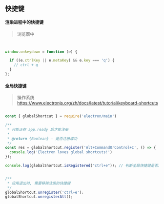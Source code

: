 ## 快捷键

#### 渲染进程中的快捷键

> 浏览器中

```js


window.onkeydown = function (e) {

  if ((e.ctrlKey || e.metaKey) && e.key === 'q') {
    // ctrl + q
  }
};


```

#### 全局快捷键

> 操作系统 \
> https://www.electronjs.org/zh/docs/latest/tutorial/keyboard-shortcuts

```js

const { globalShortcut } = require('electron/main')

/**
 * 只能正在 app.ready 后才能注册
 * 
 * @return {Boolean} - 是否注册成功
 */
const res = globalShortcut.register('Alt+CommandOrControl+I', () => {
  console.log('Electron loves global shortcuts!')
});

console.log(globalShortcut.isRegistered("ctrl+e")); // 判断全局快捷键是否注册成功


/**
 * 应用退出时, 需要移除注册的快捷键
 */
globalShortcut.unregister('ctrl+e');
globalShortcut.unregisterAll();


```


